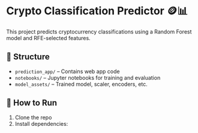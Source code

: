 # Crypto Classification Predictor 🪙📊

This project predicts cryptocurrency classifications using a Random Forest model and RFE-selected features.

## 📁 Structure
- `prediction_app/` – Contains web app code
- `notebooks/` – Jupyter notebooks for training and evaluation
- `model_assets/` – Trained model, scaler, encoders, etc.

## 🚀 How to Run
1. Clone the repo
2. Install dependencies:
